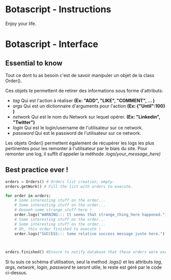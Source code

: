 # Botascript - Instructions

Enjoy your life.

# Botascript - Interface

## Essential to know

Tout ce dont tu as besoin c'est de savoir manipuler un objet de la class Order().

Ces objets te permettent de retirer des informations sous forme d'attributs:

- *tag* 		Qui est l'action à réaliser **(Ex: "ADD", "LIKE", "COMMENT", ... )**
- *args* 		Qui est un dictionnaire d'arguments pour l'action **(Ex: {"Until":100} )**
- *network* 	Qui est le nom du Network sur lequel opérer. **(Ex: "Linkedin", "Twitter")**
- *login* 		Qui est le login/username de l'utilisateur sur ce network.
- *password* 	Qui est le password de l'utilisateur sur ce network.

Les objets Order() permettent également de récupérer les logs les plus pertinentes pour les remonter à l'utilisateur par le biais du site.
Pour remonter une log, il suffit d'appeler la méthode *.logs(your_message_here)*


## Best practice ever !

```python
orders = Orders() # Orders list creation, empty.
orders.getWork() # Fill the list with orders to execute.

for order in orders:
	# Some interesting stuff on the order...
	# Some interesting stuff on the order...
	# Oooooh some strange stuff here !
	order.logs("WARNING::: It seems that strange_thing_here happened.")
	# Some interesting stuff on the order...
	# Some interesting stuff on the order...
	# Oh, this order finished to execute !
	order.logs("SUCCESS::: Some relative success message juste here.")

		

orders.finished() #Ensure to notify database that these orders were executed.

```

Si tu suis ce schéma d'utilisation, seul la method *.logs()* et les attributs *tag*, *args*, *network*, *login*, *password* te seront utile, le reste est géré par le code ci-dessus.



